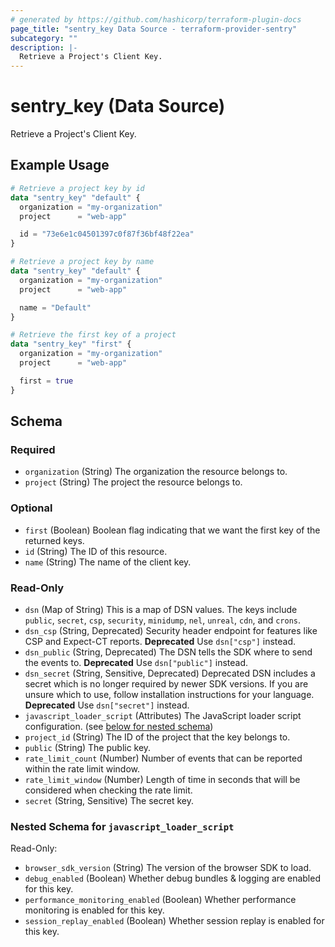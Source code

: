 ```yaml
---
# generated by https://github.com/hashicorp/terraform-plugin-docs
page_title: "sentry_key Data Source - terraform-provider-sentry"
subcategory: ""
description: |-
  Retrieve a Project's Client Key.
---
```


# sentry_key (Data Source)

Retrieve a Project's Client Key.

## Example Usage

```terraform
# Retrieve a project key by id
data "sentry_key" "default" {
  organization = "my-organization"
  project      = "web-app"

  id = "73e6e1c04501397c0f87f36bf48f22ea"
}

# Retrieve a project key by name
data "sentry_key" "default" {
  organization = "my-organization"
  project      = "web-app"

  name = "Default"
}

# Retrieve the first key of a project
data "sentry_key" "first" {
  organization = "my-organization"
  project      = "web-app"

  first = true
}
```

<!-- schema generated by tfplugindocs -->
## Schema

### Required

- `organization` (String) The organization the resource belongs to.
- `project` (String) The project the resource belongs to.

### Optional

- `first` (Boolean) Boolean flag indicating that we want the first key of the returned keys.
- `id` (String) The ID of this resource.
- `name` (String) The name of the client key.

### Read-Only

- `dsn` (Map of String) This is a map of DSN values. The keys include `public`, `secret`, `csp`, `security`, `minidump`, `nel`, `unreal`, `cdn`, and `crons`.
- `dsn_csp` (String, Deprecated) Security header endpoint for features like CSP and Expect-CT reports. **Deprecated** Use `dsn["csp"]` instead.
- `dsn_public` (String, Deprecated) The DSN tells the SDK where to send the events to. **Deprecated** Use `dsn["public"]` instead.
- `dsn_secret` (String, Sensitive, Deprecated) Deprecated DSN includes a secret which is no longer required by newer SDK versions. If you are unsure which to use, follow installation instructions for your language. **Deprecated** Use `dsn["secret"]` instead.
- `javascript_loader_script` (Attributes) The JavaScript loader script configuration. (see [below for nested schema](#nestedatt--javascript_loader_script))
- `project_id` (String) The ID of the project that the key belongs to.
- `public` (String) The public key.
- `rate_limit_count` (Number) Number of events that can be reported within the rate limit window.
- `rate_limit_window` (Number) Length of time in seconds that will be considered when checking the rate limit.
- `secret` (String, Sensitive) The secret key.

<a id="nestedatt--javascript_loader_script"></a>
### Nested Schema for `javascript_loader_script`

Read-Only:

- `browser_sdk_version` (String) The version of the browser SDK to load.
- `debug_enabled` (Boolean) Whether debug bundles & logging are enabled for this key.
- `performance_monitoring_enabled` (Boolean) Whether performance monitoring is enabled for this key.
- `session_replay_enabled` (Boolean) Whether session replay is enabled for this key.

